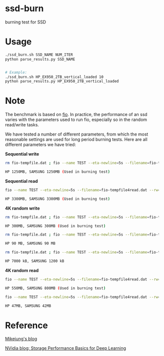 # ssd-burn
burning test for SSD


Usage
===

```bash
./ssd_burn.sh SSD_NAME NUM_ITER
python parse_results.py SSD_NAME


# Example:
./ssd_burn.sh HP_EX950_2TB_vertical_loaded 10
python parse_results.py HP_EX950_2TB_vertical_loaded
```

Note
===

The benchmark is based on [fio](https://github.com/axboe/fio). In practice, the performance of an ssd varies with the parameters used to run fio, especially so in the random read/write tasks.

We have tested a number of different parameters, from which the most reasonable settings are used for long period burning tests. Here are all different parameters we have tried:

__Sequential write__

```bash
rm fio-tempfile.dat ; fio --name TEST --eta-newline=5s --filename=fio-tempfile.dat --rw=write --blocksize=1024k --ioengine=libaio --iodepth=32 --direct=1 --numjobs=1 --size=250g --runtime=12000

HP 1250MB, SAMSUNG 1250MB (Used in burning test)
```

__Sequential read__

```bash
fio --name TEST --eta-newline=5s --filename=fio-tempfile4read.dat --rw=read --blocksize=1024k --ioengine=libaio --iodepth=32 --direct=1 --numjobs=1 --size=250g --runtime=12000

HP 3300MB, SAMSUNG 3300MB (Used in burning test)
```

__4K random write__

```bash
rm fio-tempfile.dat ; fio --name TEST --eta-newline=5s --filename=fio-tempfile.dat --rw=randwrite --blocksize=4k --ioengine=libaio --iodepth=32 --direct=1 --numjobs=1 --size=10g --runtime=180 

HP 300MB, SAMSUNG 300MB (Used in burning test)
```

```bash
rm fio-tempfile.dat ; fio --name TEST --eta-newline=5s --filename=fio-tempfile.dat --rw=randwrite --blocksize=4k --ioengine=libaio --iodepth=1 --direct=1 --numjobs=1 --size=10g --runtime=120

HP 90 MB, SAMSUNG 90 MB
```

```bash
rm fio-tempfile.dat ; fio --name TEST --eta-newline=5s --filename=fio-tempfile.dat --rw=randwrite --blocksize=4k --ioengine=libaio --iodepth=1 --direct=1 --numjobs=1 --size=10g --runtime=120 --fsync=1

HP 7000 kB, SAMSUNG 1200 kB
```

__4K random read__

```bash
fio --name TEST --eta-newline=5s --filename=fio-tempfile4read.dat --rw=randread --blocksize=4k --ioengine=libaio --iodepth=32 --direct=1 --numjobs=1 --size=10g --runtime=120

HP 550MB, SAMSUNG 800MB (Used in burning test)
```

```bash
fio --name TEST --eta-newline=5s --filename=fio-tempfile4read.dat --rw=randread --blocksize=4k --ioengine=libaio --iodepth=1 --direct=1 --numjobs=1 --size=10g --runtime=120

HP 47MB, SAMSUNG 42MB
```

Reference
===
[Mikejung's blog](https://wiki.mikejung.biz/Benchmarking)

[NVidia blog: Storage Performance Basics for Deep Learning
](https://devblogs.nvidia.com/storage-performance-basics-for-deep-learning/)
